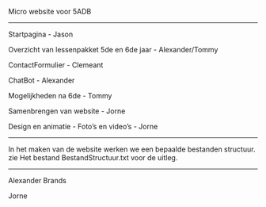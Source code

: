 Micro website voor 5ADB

----------------------------------------------------------------------

Startpagina - Jason

Overzicht van lessenpakket 5de en 6de jaar - Alexander/Tommy

ContactFormulier - Clemeant

ChatBot - Alexander

Mogelijkheden na 6de - Tommy

Samenbrengen van website - Jorne

Design en animatie - 
Foto’s en video’s - Jorne

----------------------------------------------------------------------

In het maken van de website werken we een bepaalde bestanden structuur.
zie Het bestand BestandStructuur.txt voor de uitleg.

----------------------------------------------------------------------

Alexander Brands

Jorne
